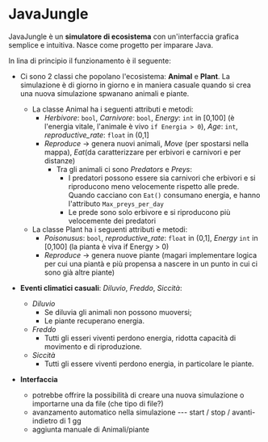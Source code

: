 # JavaJungle
JavaJungle è un **simulatore di ecosistema** con un'interfaccia grafica semplice e intuitiva.
Nasce come progetto per imparare Java.

In lina di principio il funzionamento è il seguente:
  - Ci sono 2 classi che popolano l'ecosistema: **Animal** e **Plant**. La simulazione è di giorno in giorno e in maniera casuale quando si crea una nuova simulazione
  spwanano animali e piante.
    - La classe Animal ha i seguenti attributi e metodi:
      - *Herbivore*: `bool`, *Carnivore*: `bool`, *Energy*: `int` in [0,100] (è l'energia vitale, l'animale è vivo `if Energia > 0`), *Age*: `int`, *reproductive_rate*: `float` in (0,1]
      - *Reproduce* -> genera nuovi animali, *Move* (per spostarsi nella mappa), *Eat*(da caratterizzare per erbivori e carnivori e per distanze)
        - Tra gli animali ci sono *Predators* e *Preys*:
          - I predatori possono essere sia carnivori che erbivori e si riproducono meno velocemente rispetto alle prede. Quando cacciano con `Eat()` consumano energia, e hanno l'attributo `Max_preys_per_day`
          - Le prede sono solo erbivore e si riproducono più velocemente dei predatori
    - La classe Plant ha i seguenti attributi e metodi:
      - *Poisonusus*: `bool`, *reproductive_rate*: `float` in (0,1], *Energy* `int` in [0,100] (la pianta è viva if Energy > 0)
      - *Reproduce* -> genera nuove piante (magari implementare logica per cui una piantà e più propensa a nascere in un punto in cui ci sono già altre piante)
  
  - **Eventi climatici casuali**: *Diluvio*, *Freddo*, *Siccità*:
    - *Diluvio*
      - Se diluvia gli animali non possono muoversi;
      - Le piante recuperano energia.
    - *Freddo*
      - Tutti gli esseri viventi perdono energia, ridotta capacità di movimento e di riproduzione.
    - *Siccità*
      - Tutti gli essere viventi perdono energia, in particolare le piante.
  
  - **Interfaccia**
    - potrebbe offrire la possibilità di creare una nuova simulazione o importarne una da file (che tipo di file?)
    - avanzamento automatico nella simulazione --- start / stop / avanti-indietro di 1 gg
    - aggiunta manuale di Animali/piante  